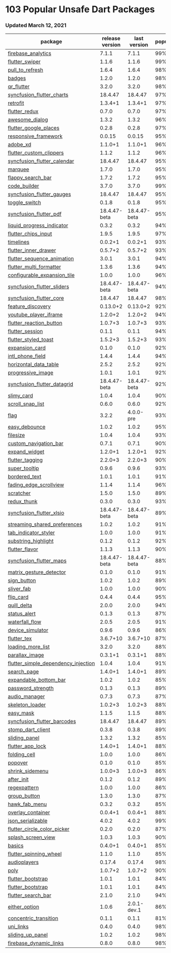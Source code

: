 # 103 Popular Unsafe Dart Packages
### Updated March 12, 2021

|                                                                                            package | release version | last version | popularity | likes |
|--------------------------------------------------------------------------------------------------- | --------------- | ------------ | ---------- | ----- |
|                                  [firebase_analytics](https://pub.dev/packages/firebase_analytics) |           7.1.1 |        7.1.1 |        99% |   386 |
|                                          [flutter_swiper](https://pub.dev/packages/flutter_swiper) |           1.1.6 |        1.1.6 |        99% |  1104 |
|                                        [pull_to_refresh](https://pub.dev/packages/pull_to_refresh) |           1.6.4 |        1.6.4 |        98% |   796 |
|                                                          [badges](https://pub.dev/packages/badges) |           1.2.0 |        1.2.0 |        98% |   665 |
|                                                  [qr_flutter](https://pub.dev/packages/qr_flutter) |           3.2.0 |        3.2.0 |        98% |   468 |
|                    [syncfusion_flutter_charts](https://pub.dev/packages/syncfusion_flutter_charts) |         18.4.47 |      18.4.47 |        97% |   703 |
|                                                      [retrofit](https://pub.dev/packages/retrofit) |         1.3.4+1 |      1.3.4+1 |        97% |   336 |
|                                            [flutter_redux](https://pub.dev/packages/flutter_redux) |           0.7.0 |        0.7.0 |        97% |   228 |
|                                          [awesome_dialog](https://pub.dev/packages/awesome_dialog) |           1.3.2 |        1.3.2 |        96% |   363 |
|                            [flutter_google_places](https://pub.dev/packages/flutter_google_places) |           0.2.8 |        0.2.8 |        97% |   120 |
|                              [responsive_framework](https://pub.dev/packages/responsive_framework) |          0.0.15 |       0.0.15 |        95% |   587 |
|                                                      [adobe_xd](https://pub.dev/packages/adobe_xd) |         1.1.0+1 |      1.1.0+1 |        96% |   194 |
|                        [flutter_custom_clippers](https://pub.dev/packages/flutter_custom_clippers) |           1.1.2 |        1.1.2 |        96% |   234 |
|                [syncfusion_flutter_calendar](https://pub.dev/packages/syncfusion_flutter_calendar) |         18.4.47 |      18.4.47 |        95% |   326 |
|                                                        [marquee](https://pub.dev/packages/marquee) |           1.7.0 |        1.7.0 |        95% |   177 |
|                                    [flappy_search_bar](https://pub.dev/packages/flappy_search_bar) |           1.7.2 |        1.7.2 |        95% |   163 |
|                                              [code_builder](https://pub.dev/packages/code_builder) |           3.7.0 |        3.7.0 |        99% |    48 |
|                    [syncfusion_flutter_gauges](https://pub.dev/packages/syncfusion_flutter_gauges) |         18.4.47 |      18.4.47 |        95% |   215 |
|                                            [toggle_switch](https://pub.dev/packages/toggle_switch) |           0.1.8 |        0.1.8 |        95% |   145 |
|                          [syncfusion_flutter_pdf](https://pub.dev/packages/syncfusion_flutter_pdf) |    18.4.47-beta | 18.4.47-beta |        95% |   150 |
|                    [liquid_progress_indicator](https://pub.dev/packages/liquid_progress_indicator) |           0.3.2 |        0.3.2 |        94% |   316 |
|                                [flutter_chips_input](https://pub.dev/packages/flutter_chips_input) |           1.9.5 |        1.9.5 |        97% |    48 |
|                                                    [timelines](https://pub.dev/packages/timelines) |         0.0.2+1 |      0.0.2+1 |        93% |   274 |
|                              [flutter_inner_drawer](https://pub.dev/packages/flutter_inner_drawer) |         0.5.7+2 |      0.5.7+2 |        93% |   251 |
|                  [flutter_sequence_animation](https://pub.dev/packages/flutter_sequence_animation) |           3.0.1 |        3.0.1 |        94% |   116 |
|                        [flutter_multi_formatter](https://pub.dev/packages/flutter_multi_formatter) |           1.3.6 |        1.3.6 |        94% |    85 |
|                [configurable_expansion_tile](https://pub.dev/packages/configurable_expansion_tile) |           1.0.0 |        1.0.0 |        96% |    49 |
|                  [syncfusion_flutter_sliders](https://pub.dev/packages/syncfusion_flutter_sliders) |    18.4.47-beta | 18.4.47-beta |        94% |   108 |
|                        [syncfusion_flutter_core](https://pub.dev/packages/syncfusion_flutter_core) |         18.4.47 |      18.4.47 |        98% |    32 |
|                                    [feature_discovery](https://pub.dev/packages/feature_discovery) |        0.13.0+2 |     0.13.0+2 |        92% |   318 |
|                            [youtube_player_iframe](https://pub.dev/packages/youtube_player_iframe) |         1.2.0+2 |      1.2.0+2 |        94% |    95 |
|                        [flutter_reaction_button](https://pub.dev/packages/flutter_reaction_button) |         1.0.7+3 |      1.0.7+3 |        93% |   104 |
|                                        [flutter_session](https://pub.dev/packages/flutter_session) |           0.1.1 |        0.1.1 |        94% |    90 |
|                              [flutter_styled_toast](https://pub.dev/packages/flutter_styled_toast) |         1.5.2+3 |      1.5.2+3 |        93% |   107 |
|                                          [expansion_card](https://pub.dev/packages/expansion_card) |           0.1.0 |        0.1.0 |        92% |   173 |
|                                      [intl_phone_field](https://pub.dev/packages/intl_phone_field) |           1.4.4 |        1.4.4 |        94% |    61 |
|                            [horizontal_data_table](https://pub.dev/packages/horizontal_data_table) |           2.5.2 |        2.5.2 |        92% |   111 |
|                                    [progressive_image](https://pub.dev/packages/progressive_image) |           1.0.1 |        1.0.1 |        92% |   134 |
|                [syncfusion_flutter_datagrid](https://pub.dev/packages/syncfusion_flutter_datagrid) |    18.4.47-beta | 18.4.47-beta |        92% |   116 |
|                                                  [slimy_card](https://pub.dev/packages/slimy_card) |           1.0.4 |        1.0.4 |        90% |   320 |
|                                      [scroll_snap_list](https://pub.dev/packages/scroll_snap_list) |           0.6.0 |        0.6.0 |        92% |    99 |
|                                                              [flag](https://pub.dev/packages/flag) |           3.2.2 |    4.0.0-pre |        93% |    48 |
|                                            [easy_debounce](https://pub.dev/packages/easy_debounce) |           1.0.2 |        1.0.2 |        95% |    31 |
|                                                      [filesize](https://pub.dev/packages/filesize) |           1.0.4 |        1.0.4 |        93% |    48 |
|                            [custom_navigation_bar](https://pub.dev/packages/custom_navigation_bar) |           0.7.1 |        0.7.1 |        90% |   142 |
|                                            [expand_widget](https://pub.dev/packages/expand_widget) |         1.2.0+1 |      1.2.0+1 |        92% |    61 |
|                                        [flutter_tagging](https://pub.dev/packages/flutter_tagging) |         2.2.0+3 |      2.2.0+3 |        90% |   108 |
|                                            [super_tooltip](https://pub.dev/packages/super_tooltip) |           0.9.6 |        0.9.6 |        93% |    48 |
|                                            [bordered_text](https://pub.dev/packages/bordered_text) |           1.0.1 |        1.0.1 |        91% |    65 |
|                          [fading_edge_scrollview](https://pub.dev/packages/fading_edge_scrollview) |           1.1.4 |        1.1.4 |        96% |    22 |
|                                                    [scratcher](https://pub.dev/packages/scratcher) |           1.5.0 |        1.5.0 |        89% |   135 |
|                                                [redux_thunk](https://pub.dev/packages/redux_thunk) |           0.3.0 |        0.3.0 |        93% |    31 |
|                      [syncfusion_flutter_xlsio](https://pub.dev/packages/syncfusion_flutter_xlsio) |    18.4.47-beta | 18.4.47-beta |        89% |    78 |
|              [streaming_shared_preferences](https://pub.dev/packages/streaming_shared_preferences) |           1.0.2 |        1.0.2 |        91% |    46 |
|                              [tab_indicator_styler](https://pub.dev/packages/tab_indicator_styler) |           1.0.0 |        1.0.0 |        91% |    50 |
|                                [substring_highlight](https://pub.dev/packages/substring_highlight) |           0.1.2 |        0.1.2 |        92% |    38 |
|                                          [flutter_flavor](https://pub.dev/packages/flutter_flavor) |           1.1.3 |        1.1.3 |        90% |    58 |
|                        [syncfusion_flutter_maps](https://pub.dev/packages/syncfusion_flutter_maps) |    18.4.47-beta | 18.4.47-beta |        88% |   101 |
|                        [matrix_gesture_detector](https://pub.dev/packages/matrix_gesture_detector) |           0.1.0 |        0.1.0 |        91% |    39 |
|                                                [sign_button](https://pub.dev/packages/sign_button) |           1.0.2 |        1.0.2 |        89% |    67 |
|                                                  [sliver_fab](https://pub.dev/packages/sliver_fab) |           1.0.0 |        1.0.0 |        90% |    55 |
|                                                    [flip_card](https://pub.dev/packages/flip_card) |           0.4.4 |        0.4.4 |        95% |   236 |
|                                                [quill_delta](https://pub.dev/packages/quill_delta) |           2.0.0 |        2.0.0 |        94% |    21 |
|                                              [status_alert](https://pub.dev/packages/status_alert) |           0.1.3 |        0.1.3 |        87% |   101 |
|                                          [waterfall_flow](https://pub.dev/packages/waterfall_flow) |           2.0.5 |        2.0.5 |        91% |    35 |
|                                      [device_simulator](https://pub.dev/packages/device_simulator) |           0.9.6 |        0.9.6 |        86% |   142 |
|                                                [flutter_tex](https://pub.dev/packages/flutter_tex) |        3.6.7+10 |     3.6.7+10 |        87% |    97 |
|                                    [loading_more_list](https://pub.dev/packages/loading_more_list) |           3.2.0 |        3.2.0 |        88% |    52 |
|                                          [parallax_image](https://pub.dev/packages/parallax_image) |         0.3.1+1 |      0.3.1+1 |        88% |    60 |
|[flutter_simple_dependency_injection](https://pub.dev/packages/flutter_simple_dependency_injection) |           1.0.4 |        1.0.4 |        91% |    29 |
|                                                [search_page](https://pub.dev/packages/search_page) |         1.4.0+1 |      1.4.0+1 |        89% |    39 |
|                            [expandable_bottom_bar](https://pub.dev/packages/expandable_bottom_bar) |           1.0.2 |        1.0.2 |        85% |   146 |
|                                    [password_strength](https://pub.dev/packages/password_strength) |           0.1.3 |        0.1.3 |        89% |    34 |
|                                            [audio_manager](https://pub.dev/packages/audio_manager) |           0.7.3 |        0.7.3 |        87% |    54 |
|                                        [skeleton_loader](https://pub.dev/packages/skeleton_loader) |         1.0.2+3 |      1.0.2+3 |        88% |    45 |
|                                                    [easy_mask](https://pub.dev/packages/easy_mask) |           1.1.5 |        1.1.5 |        88% |    42 |
|                [syncfusion_flutter_barcodes](https://pub.dev/packages/syncfusion_flutter_barcodes) |         18.4.47 |      18.4.47 |        89% |    32 |
|                                    [stomp_dart_client](https://pub.dev/packages/stomp_dart_client) |           0.3.8 |        0.3.8 |        89% |    31 |
|                                            [sliding_panel](https://pub.dev/packages/sliding_panel) |           1.3.2 |        1.3.2 |        85% |    79 |
|                                      [flutter_app_lock](https://pub.dev/packages/flutter_app_lock) |         1.4.0+1 |      1.4.0+1 |        88% |    42 |
|                                              [folding_cell](https://pub.dev/packages/folding_cell) |           1.0.0 |        1.0.0 |        86% |    53 |
|                                                        [popover](https://pub.dev/packages/popover) |           0.1.0 |        0.1.0 |        85% |    68 |
|                                        [shrink_sidemenu](https://pub.dev/packages/shrink_sidemenu) |         1.0.0+3 |      1.0.0+3 |        86% |    59 |
|                                                  [after_init](https://pub.dev/packages/after_init) |           0.1.2 |        0.1.2 |        89% |    26 |
|                                              [regexpattern](https://pub.dev/packages/regexpattern) |           1.0.0 |        1.0.0 |        86% |    50 |
|                                              [group_button](https://pub.dev/packages/group_button) |           1.3.0 |        1.3.0 |        87% |    41 |
|                                            [hawk_fab_menu](https://pub.dev/packages/hawk_fab_menu) |           0.3.2 |        0.3.2 |        85% |    54 |
|                                    [overlay_container](https://pub.dev/packages/overlay_container) |         0.0.4+1 |      0.0.4+1 |        88% |    29 |
|                                    [json_serializable](https://pub.dev/packages/json_serializable) |           4.0.2 |        4.0.2 |        99% |   857 |
|                [flutter_circle_color_picker](https://pub.dev/packages/flutter_circle_color_picker) |           0.2.0 |        0.2.0 |        87% |    33 |
|                                  [splash_screen_view](https://pub.dev/packages/splash_screen_view) |           1.0.3 |        1.0.3 |        90% |    20 |
|                                                          [basics](https://pub.dev/packages/basics) |         0.4.0+1 |      0.4.0+1 |        85% |    45 |
|                          [flutter_spinning_wheel](https://pub.dev/packages/flutter_spinning_wheel) |           1.1.0 |        1.1.0 |        85% |    47 |
|                                              [audioplayers](https://pub.dev/packages/audioplayers) |          0.17.4 |       0.17.4 |        98% |   701 |
|                                                              [poly](https://pub.dev/packages/poly) |         1.0.7+2 |      1.0.7+2 |        90% |    17 |
|                                    [flutter_bootstrap](https://pub.dev/packages/flutter_bootstrap) |           1.0.1 |        1.0.1 |        84% |    54 |
|                                    [flutter_bootstrap](https://pub.dev/packages/flutter_bootstrap) |           1.0.1 |        1.0.1 |        84% |    54 |
|                                  [flutter_search_bar](https://pub.dev/packages/flutter_search_bar) |           2.1.0 |        2.1.0 |        94% |    43 |
|                                            [either_option](https://pub.dev/packages/either_option) |           1.0.6 |  2.0.1-dev.1 |        86% |    29 |
|                            [concentric_transition](https://pub.dev/packages/concentric_transition) |           0.1.1 |        0.1.1 |        81% |   137 |
|                                                    [uni_links](https://pub.dev/packages/uni_links) |           0.4.0 |        0.4.0 |        98% |   374 |
|                                      [sliding_up_panel](https://pub.dev/packages/sliding_up_panel) |           1.0.2 |        1.0.2 |        98% |   856 |
|                          [firebase_dynamic_links](https://pub.dev/packages/firebase_dynamic_links) |           0.8.0 |        0.8.0 |        98% |   227 |